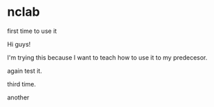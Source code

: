# nclab
first time to use it

Hi guys!

I'm trying this because I want to teach how to use it to my predecesor.


again test it.

third time.

another
